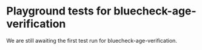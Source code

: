 # Playground tests for bluecheck-age-verification
We are still awaiting the first test run for bluecheck-age-verification.
